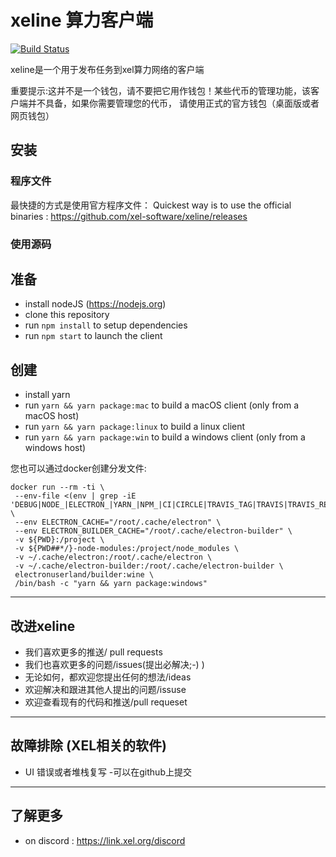 # xeline 算力客户端
[![Build Status](https://travis-ci.org/xel-software/xeline.svg?branch=master)](https://travis-ci.org/xel-software/xeline)

xeline是一个用于发布任务到xel算力网络的客户端

重要提示:这并不是一个钱包，请不要把它用作钱包！某些代币的管理功能，该客户端并不具备，如果你需要管理您的代币，
请使用正式的官方钱包（桌面版或者网页钱包）

## 安装

### 程序文件
最快捷的方式是使用官方程序文件：
Quickest way is to use the official binaries : https://github.com/xel-software/xeline/releases

### 使用源码
## 准备
- install nodeJS (https://nodejs.org)
- clone this repository
- run `npm install` to setup dependencies
- run `npm start` to launch the client

## 创建
- install yarn
- run `yarn && yarn package:mac` to build a macOS client (only from a macOS host)
- run `yarn && yarn package:linux` to build a linux client
- run `yarn && yarn package:win` to build a windows client (only from a windows host)

您也可以通过docker创建分发文件:
```
docker run --rm -ti \
 --env-file <(env | grep -iE 'DEBUG|NODE_|ELECTRON_|YARN_|NPM_|CI|CIRCLE|TRAVIS_TAG|TRAVIS|TRAVIS_REPO_|TRAVIS_BUILD_|TRAVIS_BRANCH|TRAVIS_PULL_REQUEST_|APPVEYOR_|CSC_|GH_|GITHUB_|BT_|AWS_|STRIP|BUILD_') \
 --env ELECTRON_CACHE="/root/.cache/electron" \
 --env ELECTRON_BUILDER_CACHE="/root/.cache/electron-builder" \
 -v ${PWD}:/project \
 -v ${PWD##*/}-node-modules:/project/node_modules \
 -v ~/.cache/electron:/root/.cache/electron \
 -v ~/.cache/electron-builder:/root/.cache/electron-builder \
 electronuserland/builder:wine \
 /bin/bash -c "yarn && yarn package:windows"
 ```


----
## 改进xeline

  - 我们喜欢更多的推送/ pull requests
  - 我们也喜欢更多的问题/issues(提出必解决;-) )
  - 无论如何，都欢迎您提出任何的想法/ideas
  - 欢迎解决和跟进其他人提出的问题/issuse
  - 欢迎查看现有的代码和推送/pull requeset

----
## 故障排除 (XEL相关的软件)

  - UI 错误或者堆栈复写
    -可以在github上提交

----
## 了解更多

  - on discord : https://link.xel.org/discord
